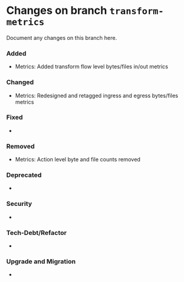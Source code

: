 # Changes on branch `transform-metrics`
Document any changes on this branch here.
### Added
- Metrics: Added transform flow level bytes/files in/out metrics

### Changed
- Metrics: Redesigned and retagged ingress and egress bytes/files metrics

### Fixed
- 

### Removed
- Metrics: Action level byte and file counts removed

### Deprecated
- 

### Security
- 

### Tech-Debt/Refactor
- 

### Upgrade and Migration
- 

